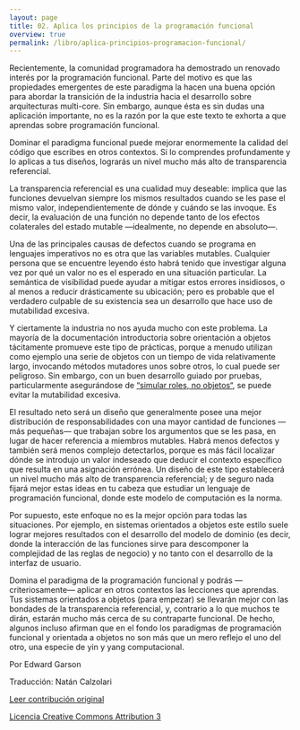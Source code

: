 ```yaml
---
layout: page
title: 02. Aplica los principios de la programación funcional
overview: true
permalink: /libro/aplica-principios-programacion-funcional/
---
```


Recientemente, la comunidad programadora ha demostrado un renovado interés por la programación funcional. Parte del motivo es que las propiedades emergentes de este paradigma la hacen una buena opción para abordar la transición de la industria hacia el desarrollo sobre arquitecturas multi-core. Sin embargo, aunque ésta es sin dudas una aplicación importante, no es la razón por la que este texto te exhorta a que aprendas sobre programación funcional.

Dominar el paradigma funcional puede mejorar enormemente la calidad del código que escribes en otros contextos. Si lo comprendes profundamente y lo aplicas a tus diseños, lograrás un nivel mucho más alto de transparencia referencial.

La transparencia referencial es una cualidad muy deseable: implica que las funciones devuelvan siempre los mismos resultados cuando se les pase el mismo valor, independientemente de dónde y cuándo se las invoque. Es decir, la evaluación de una función no depende tanto de los efectos colaterales del estado mutable —idealmente, no depende en absoluto—.

Una de las principales causas de defectos cuando se programa en lenguajes imperativos no es otra que las variables mutables. Cualquier persona que se encuentre leyendo ésto habrá tenido que investigar alguna vez por qué un valor no es el esperado en una situación particular. La semántica de visibilidad puede ayudar a mitigar estos errores insidiosos, o al menos a reducir drásticamente su ubicación; pero es probable que el verdadero culpable de su existencia sea un desarrollo que hace uso de mutabilidad excesiva.

Y ciertamente la industria no nos ayuda mucho con este problema. La mayoría de la documentación introductoria sobre orientación a objetos tácitamente promueve este tipo de prácticas, porque a menudo utilizan como ejemplo una serie de objetos con un tiempo de vida relativamente largo, invocando métodos mutadores unos sobre otros, lo cual puede ser peligroso. Sin embargo, con un buen desarrollo guiado por pruebas, particularmente asegurándose de [“simular roles, no objetos“](http://www.jmock.org/oopsla2004.pdf), se puede evitar la mutabilidad excesiva.

El resultado neto será un diseño que generalmente posee una mejor distribución de responsabilidades con una mayor cantidad de funciones —más pequeñas— que trabajan sobre los argumentos que se les pasa, en lugar de hacer referencia a miembros mutables. Habrá menos defectos y también será menos complejo detectarlos, porque es más fácil localizar dónde se introdujo un valor indeseado que deducir el contexto específico que resulta en una asignación errónea. Un diseño de este tipo establecerá un nivel mucho más alto de transparencia referencial; y de seguro nada fijará mejor estas ideas en tu cabeza que estudiar un lenguaje de programación funcional, donde este modelo de computación es la norma.

Por supuesto, este enfoque no es la mejor opción para todas las situaciones. Por ejemplo, en sistemas orientados a objetos este estilo suele lograr mejores resultados con el desarrollo del modelo de dominio (es decir, donde la interacción de las funciones sirve para descomponer la complejidad de las reglas de negocio) y no tanto con el desarrollo de la interfaz de usuario.

Domina el paradigma de la programación funcional y podrás —criteriosamente— aplicar en otros contextos las lecciones que aprendas. Tus sistemas orientados a objetos (para empezar) se llevarán mejor con las bondades de la transparencia referencial, y, contrario a lo que muchos te dirán, estarán mucho más cerca de su contraparte funcional. De hecho, algunos incluso afirman que en el fondo los paradigmas de programación funcional y orientada a objetos no son más que un mero reflejo el uno del otro, una especie de yin y yang computacional.

Por Edward Garson

Traducción: Natán Calzolari

[Leer contribución original](http://programmer.97things.oreilly.com/wiki/index.php/Apply_Functional_Programming_Principles)

[Licencia Creative Commons Attribution 3](http://creativecommons.org/licenses/by/3.0/us/deed.es)